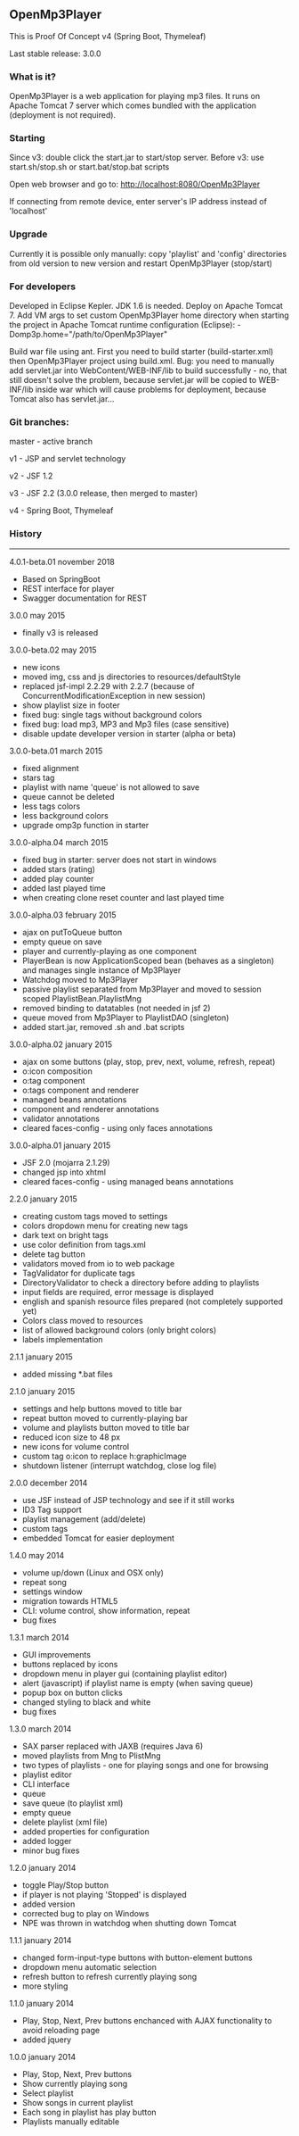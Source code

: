 ## OpenMp3Player


This is Proof Of Concept v4 (Spring Boot, Thymeleaf)


Last stable release: 3.0.0


### What is it?

OpenMp3Player is a web application for playing mp3 files. It runs on Apache Tomcat 7 server which comes 
bundled with the application (deployment is not required).


### Starting

Since v3: double click the start.jar to start/stop server.
Before v3: use start.sh/stop.sh or start.bat/stop.bat scripts


Open web browser and go to: <a href="http://localhost:8080/OpenMp3Player">
http://localhost:8080/OpenMp3Player</a>


If connecting from remote device, enter server's IP address instead of 'localhost'



### Upgrade

Currently it is possible only manually:
copy 'playlist' and 'config' directories from old version to new version and 
restart OpenMp3Player (stop/start)



### For developers

Developed in Eclipse Kepler. JDK 1.6 is needed. Deploy on Apache Tomcat 7.
Add VM args to set custom OpenMp3Player home directory when starting the project in 
Apache Tomcat runtime configuration (Eclipse):
-Domp3p.home="/path/to/OpenMp3Player"

Build war file using ant. First you need to build starter (build-starter.xml) then 
OpenMp3Player project using build.xml.
Bug: you need to manually add servlet.jar into WebContent/WEB-INF/lib to build successfully - no, 
that still doesn't solve the problem, because servlet.jar will be copied to WEB-INF/lib inside war
which will cause problems for deployment, because Tomcat also has servlet.jar...



### Git branches:

master - active branch

v1 - JSP and servlet technology

v2 - JSF 1.2

v3 - JSF 2.2 (3.0.0 release, then merged to master)

v4 - Spring Boot, Thymeleaf


### History
-------------------

4.0.1-beta.01
november 2018

- Based on SpringBoot
- REST interface for player
- Swagger documentation for REST


3.0.0
may 2015

- finally v3 is released


3.0.0-beta.02
may 2015

- new icons
- moved img, css and js directories to resources/defaultStyle
- replaced jsf-impl 2.2.29 with 2.2.7 (because of ConcurrentModificationException in new session)
- show playlist size in footer
- fixed bug: single tags without background colors
- fixed bug: load mp3, MP3 and Mp3 files (case sensitive)
- disable update developer version in starter (alpha or beta)


3.0.0-beta.01
march 2015

- fixed alignment
- stars tag
- playlist with name 'queue' is not allowed to save
- queue cannot be deleted
- less tags colors
- less background colors
- upgrade omp3p function in starter


3.0.0-alpha.04
march 2015

- fixed bug in starter: server does not start in windows
- added stars (rating)
- added play counter
- added last played time
- when creating clone reset counter and last played time


3.0.0-alpha.03
february 2015

- ajax on putToQueue button
- empty queue on save
- player and currently-playing as one component
- PlayerBean is now ApplicationScoped bean (behaves as a singleton) and manages single instance of Mp3Player
- Watchdog moved to Mp3Player
- passive playlist separated from Mp3Player and moved to session scoped PlaylistBean.PlaylistMng
- removed binding to datatables (not needed in jsf 2)
- queue moved from Mp3Player to PlaylistDAO (singleton)
- added start.jar, removed .sh and .bat scripts


3.0.0-alpha.02
january 2015

- ajax on some buttons (play, stop, prev, next, volume, refresh, repeat)
- o:icon composition
- o:tag component
- o:tags component and renderer
- managed beans annotations
- component and renderer annotations
- validator annotations
- cleared faces-config - using only faces annotations


3.0.0-alpha.01
january 2015

- JSF 2.0 (mojarra 2.1.29)
- changed jsp into xhtml
- cleared faces-config - using managed beans annotations


2.2.0
january 2015

- creating custom tags moved to settings
- colors dropdown menu for creating new tags
- dark text on bright tags
- use color definition from tags.xml
- delete tag button
- validators moved from io to web package
- TagValidator for duplicate tags
- DirectoryValidator to check a directory before adding to playlists
- input fields are required, error message is displayed
- english and spanish resource files prepared (not completely supported yet)
- Colors class moved to resources
- list of allowed background colors (only bright colors)
- labels implementation


2.1.1
january 2015

- added missing *.bat files


2.1.0
january 2015

- settings and help buttons moved to title bar
- repeat button moved to currently-playing bar
- volume and playlists button moved to title bar
- reduced icon size to 48 px
- new icons for volume control
- custom tag o:icon to replace h:graphicImage
- shutdown listener (interrupt watchdog, close log file)



2.0.0
december 2014

- use JSF instead of JSP technology and see if it still works
- ID3 Tag support
- playlist management (add/delete)
- custom tags
- embedded Tomcat for easier deployment




1.4.0
may 2014

- volume up/down (Linux and OSX only)
- repeat song
- settings window
- migration towards HTML5
- CLI: volume control, show information, repeat
- bug fixes



1.3.1
march 2014

- GUI improvements
- buttons replaced by icons
- dropdown menu in player gui (containing playlist editor)
- alert (javascript) if playlist name is empty (when saving queue)
- popup box on button clicks
- changed styling to black and white
- bug fixes



1.3.0
march 2014

- SAX parser replaced with JAXB (requires Java 6)
- moved playlists from Mng to PlistMng
- two types of playlists - one for playing songs and one for browsing
- playlist editor
- CLI interface
- queue
- save queue (to playlist xml)
- empty queue
- delete playlist (xml file)
- added properties for configuration
- added logger
- minor bug fixes



1.2.0
january 2014

- toggle Play/Stop button
- if player is not playing 'Stopped' is displayed
- added version
- corrected bug to play on Windows
- NPE was thrown in watchdog when shutting down Tomcat



1.1.1
january 2014

- changed form-input-type buttons with button-element buttons
- dropdown menu automatic selection
- refresh button to refresh currently playing song
- more styling



1.1.0
january 2014

- Play, Stop, Next, Prev buttons enchanced with AJAX functionality to avoid reloading page
- added jquery



1.0.0
january 2014

- Play, Stop, Next, Prev buttons
- Show currently playing song
- Select playlist
- Show songs in current playlist
- Each song in playlist has play button
- Playlists manually editable


